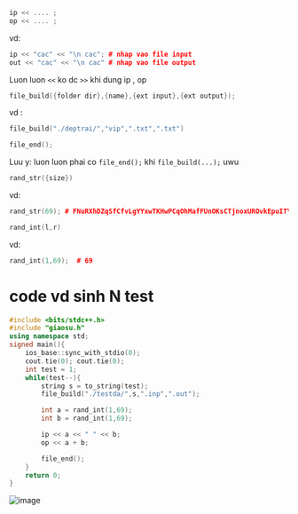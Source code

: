 
```cpp
ip << .... ;
op << .... ;
```
vd:
```cpp
ip << "cac" << "\n cac"; # nhap vao file input
out << "cac" << "\n cac" # nhap vao file output
```

Luon luon ```<<``` ko dc ```>>``` khi dung ip , op
```cpp
file_build({folder dir},{name},{ext input},{ext output});
```

vd : 
```cpp
file_build("./deptrai/","vip",".txt",".txt")
```

```cpp
file_end();
```

Luu y: luon luon phai co ```file_end();``` khi ```file_build(...);``` uwu

```cpp
rand_str({size})
```

vd:
```cpp
rand_str(69); # FNuRXhDZqSfCfvLgYYxwTKHwPCqOhMafFUnOKsCTjnoxUROvkEpuITYcsBsbQFEVmPhOG
```

```cpp
rand_int(l,r)
```
vd:
```cpp
rand_int(1,69);  # 69
```

# code vd sinh N test

```cpp
#include <bits/stdc++.h>
#include "giaosu.h"
using namespace std;
signed main(){
    ios_base::sync_with_stdio(0);
    cout.tie(0); cout.tie(0);
    int test = 1;
    while(test--){
        string s = to_string(test);
        file_build("./testda/",s,".inp",".out");

        int a = rand_int(1,69);
        int b = rand_int(1,69);

        ip << a << " " << b;
        op << a + b;

        file_end();
    }
    return 0;
}
```

![image](https://github.com/giaosu0719/gen-gs/assets/63047065/94e1f8c6-07b1-434a-8744-1985308c9cd3)


